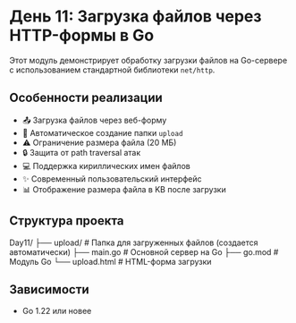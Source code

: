 # День 11: Загрузка файлов через HTTP-формы в Go

Этот модуль демонстрирует обработку загрузки файлов на Go-сервере с использованием стандартной библиотеки `net/http`.

## Особенности реализации

- 📤 Загрузка файлов через веб-форму
- 📁 Автоматическое создание папки `upload`
- ⚠️ Ограничение размера файла (20 МБ)
- 🔒 Защита от path traversal атак
- 💻 Поддержка кириллических имен файлов
- ✨ Современный пользовательский интерфейс
- 📊 Отображение размера файла в KB после загрузки

## Структура проекта

Day11/
├── upload/ # Папка для загруженных файлов (создается автоматически)
├── main.go # Основной сервер на Go
├── go.mod # Модуль Go
└── upload.html # HTML-форма загрузки

## Зависимости

- Go 1.22 или новее
